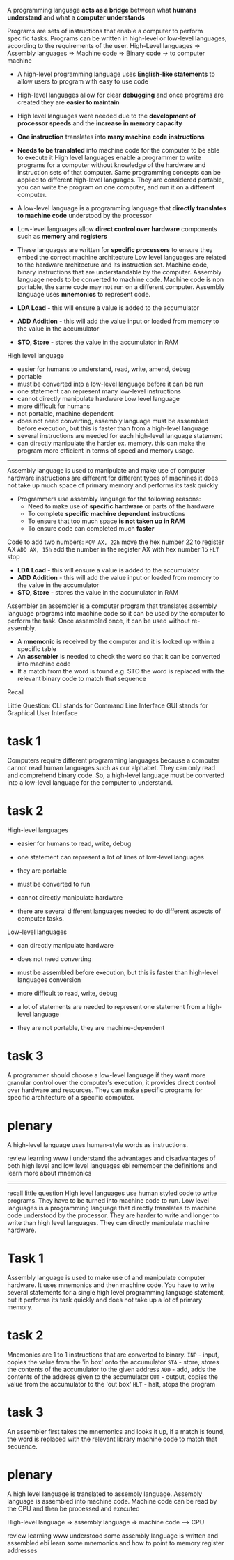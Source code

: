 A programming language **acts as a bridge** between what **humans understand** and what a **computer understands**

Programs are sets of instructions that enable a computer to perform specific tasks.
Programs can be written in high-level or low-level languages, according to the requirements of the user.
High-Level languages => Assembly languages => Machine code => Binary code -> to computer machine



- A high-level programming language uses **English-like statements** to allow users to program with easy to use code
- High-level languages allow for clear **debugging** and once programs are created they are **easier to maintain**
- High level languages were needed due to the **development of processor speeds** and the **increase in memory capacity**
- **One instruction** translates into **many machine code instructions**
- **Needs to be translated** into machine code for the computer to be able to execute it
High level languages enable a programmer to write programs for a computer without knowledge of the hardware and instruction sets of that computer.
Same programming concepts can be applied to different high-level languages.
They are considered portable, you can write the program on one computer, and run it on a different computer.


- A low-level language is a programming language that **directly translates to machine code** understood by the processor
- Low-level languages allow **direct control over hardware** components such as **memory** and **registers**
- These languages are written for **specific processors** to ensure they embed the correct machine architecture
Low level languages are related to the hardware architecture and its instruction set. Machine code, binary instructions that are understandable by the computer. Assembly language needs to be converted to machine code.
Machine code is non portable, the same code may not run on a different computer.
Assembly language uses **mnemonics** to represent code.
- **LDA Load** - this will ensure a value is added to the accumulator
- **ADD Addition** - this will add the value input or loaded from memory to the value in the accumulator
- **STO, Store** - stores the value in the accumulator in RAM




High level language
- easier for humans to understand, read, write, amend, debug
- portable
- must be converted into a low-level language before it can be run
- one statement can represent many low-level instructions
- cannot directly manipulate hardware
Low level language
- more difficult for humans
- not portable, machine dependent
- does not need converting, assembly language must be assembled before execution, but this is faster than from a high-level language
- several instructions are needed for each high-level language statement
- can directly manipulate the harder ex. memory. this can make the program more efficient in terms of speed and memory usage.



---
Assembly language
is used to manipulate and make use of computer hardware
instructions are different for different types of machines
it does not take up much space of primary memory and performs its task quickly
- Programmers use assembly language for the following reasons:
    - Need to make use of **specific hardware** or parts of the hardware
    - To complete **specific machine dependent** instructions
    - To ensure that too much space **is not taken up in RAM**
    - To ensure code can completed much **faster**

Code to add two numbers:
`MOV AX, 22h` move the hex number 22 to register AX
`ADD AX, 15h` add the number in the register AX with hex number 15
`HLT` stop


- **LDA Load** - this will ensure a value is added to the accumulator
- **ADD Addition** - this will add the value input or loaded from memory to the value in the accumulator
- **STO, Store** - stores the value in the accumulator in RAM

Assembler
an assembler is a computer program that translates assembly language programs into machine code so it can be used by the computer to perform the task. 
Once assembled once, it can be used without re-assembly.

- A **mnemonic** is received by the computer and it is looked up within a specific table
- An **assembler** is needed to check the word so that it can be converted into machine code
- If a match from the word is found e.g. STO the word is replaced with the relevant binary code to match that sequence




Recall

Little Question:
CLI stands for Command Line Interface
GUI stands for Graphical User Interface


# task 1
Computers require different programming languages because a computer cannot read human languages such as our alphabet. They can only read and comprehend binary code. So, a high-level language must be converted into a low-level language for the computer to understand.

# task 2
High-level languages
- easier for humans to read, write, debug
- one statement can represent a lot of lines of low-level languages
- they are portable

- must be converted to run
- cannot directly manipulate hardware
- there are several different languages needed to do different aspects of computer tasks.

Low-level languages
- can directly manipulate hardware
- does not need converting
- must be assembled before execution, but this is faster than high-level languages conversion

- more difficult to read, write, debug
- a lot of statements are needed to represent one statement from a high-level language
- they are not portable, they are machine-dependent


# task 3
A programmer should choose a low-level language if they want more granular control over the computer's execution, it provides direct control over hardware and resources. They can make specific programs for specific architecture of a specific computer.

# plenary
A high-level language uses human-style words as instructions.



review learning
www i understand the advantages and disadvantages of both high level and low level languages
ebi remember the definitions and learn more about mnemonics







---
recall
little question
High level languages use human styled code to write programs. They have to be turned into machine code to run.
Low level languages is a programming language that directly translates to machine code understood by the processor. They are harder to write and longer to write than high level languages. They can directly manipulate machine hardware.

# Task 1
Assembly language is used to make use of and manipulate computer hardware. It uses mnemonics and then machine code. You have to write several statements for a single high level programming language statement, but it performs its task quickly and does not take up a lot of primary memory.

# task 2
Mnemonics are 1 to 1 instructions that are converted to binary.
`INP` - input, copies the value from the 'in box' onto the accumulator
`STA` - store, stores the contents of the accumulator to the given address
`ADD` - add, adds the contents of the address given to the accumulator
`OUT` - output, copies the value from the accumulator to the 'out box'
`HLT` - halt, stops the program

# task 3
An assembler first takes the mnemonics and looks it up, if a match is found, the word is replaced with the relevant library machine code to match that sequence. 

# plenary
A high level language is translated to assembly language.
Assembly language is assembled into machine code.
Machine code can be read by the CPU and then be processed and executed

High-level language => assembly language => machine code  --> CPU

review learning
www
	understood some assembly language is written and assembled
ebi
	learn some mnemonics and how to point to memory register addresses